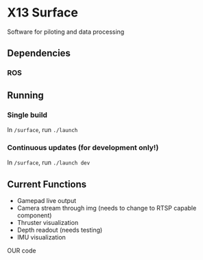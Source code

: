 # X13 Surface
Software for piloting and data processing

## Dependencies
### ROS


## Running
### Single build
In `/surface`, run `./launch`

### Continuous updates (for development only!)
In `/surface`, run `./launch dev`


## Current Functions
* Gamepad live output
* Camera stream through img (needs to change to RTSP capable component)
* Thruster visualization
* Depth readout (needs testing)
* IMU visualization


OUR code
